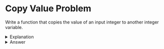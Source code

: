 # Copy Value Problem
Write a function that copies the value of an input integer to another integer variable.

<details>
<summary>Explanation</summary>
<br>
</details>


<details>
<summary>Answer</summary>
<br>

``` c
void 
copy(int val1, int * val2){
	*val2 = val1;
}

int 
main(){
	int input, storehere;
	printf("input integer ");
	scanf("%d", &input);
	copy(input, &storehere);
	printf("storehere value: %d", storehere);
}
```

</details>


